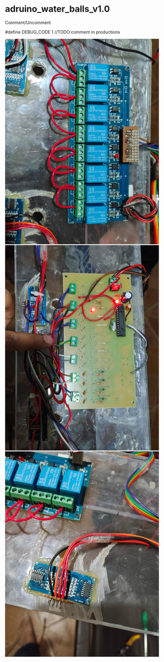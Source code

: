 # adruino_water_balls_v1.0

Comment/Uncomment 

#define DEBUG_CODE 1 //TODO:comment in productions

![image1](https://github.com/ramitdour/adruino_water_balls_v1.0/blob/main/WhatsApp%20Image%202022-03-27%20at%2021.57.36%20(2).jpeg?raw=true)
![image1](https://github.com/ramitdour/adruino_water_balls_v1.0/blob/main/WhatsApp%20Image%202022-03-27%20at%2021.57.36.jpeg?raw=true)
![image1](https://github.com/ramitdour/adruino_water_balls_v1.0/blob/main/WhatsApp%20Image%202022-03-27%20at%2021.57.37.jpeg?raw=true)
